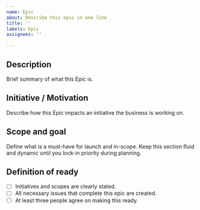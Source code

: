 ```yaml
---
name: Epic
about: Describe this epic in one line
title: ''
labels: Epic
assignees: ''

---
```


## Description

Brief summary of what this Epic is.

## Initiative / Motivation

Describe how this Epic impacts an initiative the business is working on.

## Scope and goal

Define what is a must-have for launch and in-scope. Keep this section fluid and dynamic until you lock-in priority during planning.

## Definition of ready

- [ ] Initiatives and scopes are clearly stated.
- [ ] All necessary issues that complete this epic are created.
- [ ] At least three people agree on making this ready.
